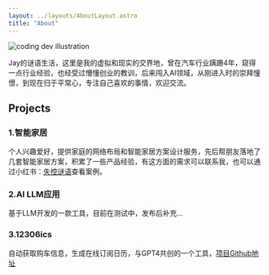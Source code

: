 ```yaml
---
layout: ../layouts/AboutLayout.astro
title: "About"
---
```

<div>
  <img src="/assets/jay.png" class="sm:w-1/2 mx-auto" alt="coding dev illustration">
</div>

Jay的谜语生活，这里是我的虚拟和现实的交界地，曾在汽车行业蹒跚4年，窥得一点行业经验，也经受过懵懂创业的教训，后来闯入AI领域，从刚进入时的崇拜憧憬，到现在归于平常心，专注自己喜欢的事情，欢迎交流。



## Projects

### 1.智能家居
个人兴趣爱好，提供家庭的网络布局和智能家居方案设计服务，先后帮朋友落地了几套智能家居方案，积累了一些产品经验，有这方面的需求可以联系我，也可以通过小红书：[失控谜语](https://www.xiaohongshu.com/user/profile/573caadf82ec391cfda712d7)查看案例。

### 2.AI LLM应用
基于LLM开发的一款工具，目前在测试中，发布后补充...

### 3.12306ics
自动获取购车信息，生成在线订阅日历，与GPT4共创的一个工具，[项目Github地址](https://github.com/socekin/12306ics)

